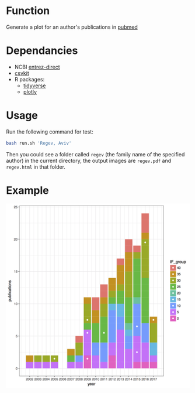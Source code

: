 Function
========

Generate a plot for an author's publications in [pubmed](https://www.ncbi.nlm.nih.gov/pubmed/)

Dependancies
============

* NCBI [entrez-direct](https://www.ncbi.nlm.nih.gov/news/02-06-2014-entrez-direct-released/)
* [csvkit](https://csvkit.readthedocs.io/)
* R packages:
    - [tidyverse](https://github.com/tidyverse/tidyverse)
    - [plotly](https://github.com/ropensci/plotly)


Usage
=====

Run the following command for test:
```bash
bash run.sh 'Regev, Aviv'
```

Then you could see a folder called `regev` (the family name of the specified
author) in the current directory, the output images are `regev.pdf` and
`regev.html` in that folder.

Example
=======

![publications (Regev)](example/regev.png?raw=true "Publications in pubmed - Aviv Regev")

